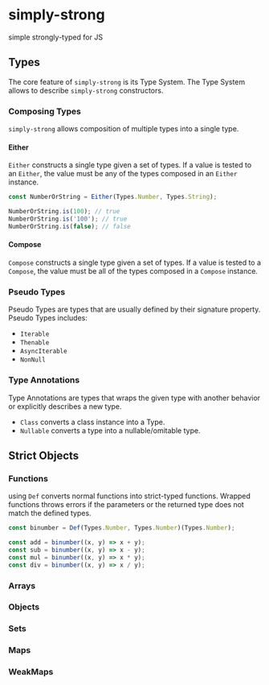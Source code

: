# simply-strong

simple strongly-typed for JS

## Types

The core feature of `simply-strong` is its Type System. The Type System allows to describe `simply-strong` constructors.

### Composing Types

`simply-strong` allows composition of multiple types into a single type.

#### Either

`Either` constructs a single type given a set of types. If a value is tested to an `Either`, the value must be any of the types composed in an `Either` instance.

```js
const NumberOrString = Either(Types.Number, Types.String);

NumberOrString.is(100); // true
NumberOrString.is('100'); // true
NumberOrString.is(false); // false
```

#### Compose

`Compose` constructs a single type given a set of types. If a value is tested to a `Compose`, the value must be all of the types composed in a `Compose` instance.

### Pseudo Types

Pseudo Types are types that are usually defined by their signature property. Pseudo Types includes:

* `Iterable`
* `Thenable`
* `AsyncIterable`
* `NonNull`

### Type Annotations
 
Type Annotations are types that wraps the given type with another behavior or explicitly describes a new type.

* `Class` converts a class instance into a Type.
* `Nullable` converts a type into a nullable/omitable type.

## Strict Objects

### Functions

using `Def` converts normal functions into strict-typed functions. Wrapped functions throws errors if the parameters or the returned type does not match the defined types.

```js
const binumber = Def(Types.Number, Types.Number)(Types.Number);

const add = binumber((x, y) => x + y);
const sub = binumber((x, y) => x - y);
const mul = binumber((x, y) => x * y);
const div = binumber((x, y) => x / y);
```

### Arrays

### Objects

### Sets

### Maps

### WeakMaps

### 